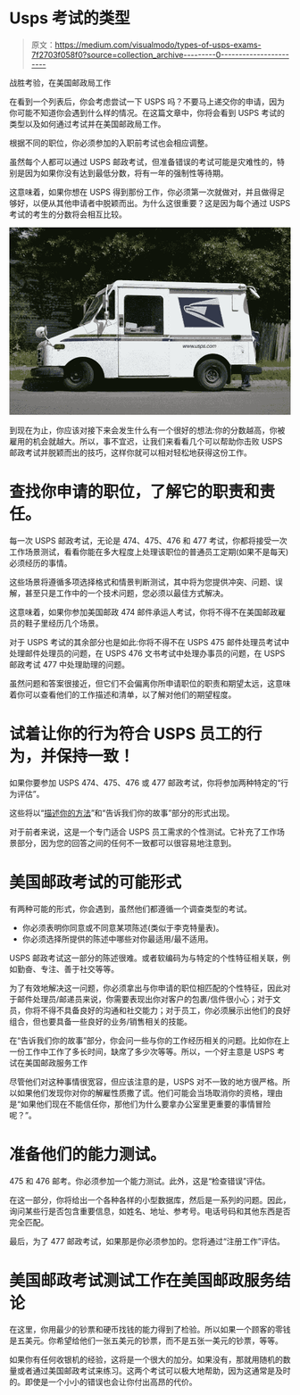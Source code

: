 # Usps 考试的类型

> 原文：<https://medium.com/visualmodo/types-of-usps-exams-7f2703f058f0?source=collection_archive---------0----------------------->

战胜考验，在美国邮政局工作

在看到一个列表后，你会考虑尝试一下 USPS 吗？不要马上递交你的申请，因为你可能不知道你会遇到什么样的情况。在这篇文章中，你将会看到 USPS 考试的类型以及如何通过考试并在美国邮政局工作。

根据不同的职位，你必须参加的入职前考试也会相应调整。

虽然每个人都可以通过 USPS 邮政考试，但准备错误的考试可能是灾难性的，特别是因为如果你没有达到最低分数，将有一年的强制性等待期。

这意味着，如果你想在 USPS 得到那份工作，你必须第一次就做对，并且做得足够好，以便从其他申请者中脱颖而出。为什么这很重要？这是因为每个通过 USPS 考试的考生的分数将会相互比较。

![](img/535b4b265b8469adb056f85987cebb28.png)

到现在为止，你应该对接下来会发生什么有一个很好的想法:你的分数越高，你被雇用的机会就越大。所以，事不宜迟，让我们来看看几个可以帮助你击败 USPS 邮政考试并脱颖而出的技巧，这样你就可以相对轻松地获得这份工作。

# 查找你申请的职位，了解它的职责和责任。

每一次 USPS 邮政考试，无论是 474、475、476 和 477 考试，你都将接受一次工作场景测试，看看你能在多大程度上处理该职位的普通员工定期(如果不是每天)必须经历的事情。

这些场景将遵循多项选择格式和情景判断测试，其中将为您提供冲突、问题、误解，甚至只是工作中的一个技术问题，您必须以最佳方式解决。

这意味着，如果你参加美国邮政 474 邮件承运人考试，你将不得不在美国邮政雇员的鞋子里经历几个场景。

对于 USPS 考试的其余部分也是如此:你将不得不在 USPS 475 邮件处理员考试中处理邮件处理员的问题，在 USPS 476 文书考试中处理办事员的问题，在 USPS 邮政考试 477 中处理助理的问题。

虽然问题和答案很接近，但它们不会偏离你所申请职位的职责和期望太远，这意味着你可以查看他们的工作描述和清单，以了解对他们的期望程度。

# 试着让你的行为符合 USPS 员工的行为，并保持一致！

如果你要参加 USPS 474、475、476 或 477 邮政考试，你将参加两种特定的“行为评估”。

这些将以“[描述你的方法](https://visualmodo.com/youtube-algorithm-why-do-you-need-many-real-views/)”和“告诉我们你的故事”部分的形式出现。

对于前者来说，这是一个专门适合 USPS 员工需求的个性测试。它补充了工作场景部分，因为您的回答之间的任何不一致都可以很容易地注意到。

# 美国邮政考试的可能形式

有两种可能的形式，你会遇到，虽然他们都遵循一个调查类型的考试。

*   你必须表明你同意或不同意某项陈述(类似于李克特量表)。
*   你必须选择所提供的陈述中哪些对你最适用/最不适用。

USPS 邮政考试这一部分的陈述很难。或者软编码为与特定的个性特征相关联，例如勤奋、专注、善于社交等等。

为了有效地解决这一问题，你必须拿出与你申请的职位相匹配的个性特征，因此对于邮件处理员/邮递员来说，你需要表现出你对客户的包裹/信件很小心；对于文员，你将不得不具备良好的沟通和社交能力；对于员工，你必须展示出他们的良好组合，但也要具备一些良好的业务/销售相关的技能。

在“告诉我们你的故事”部分，你会问一些与你的工作经历相关的问题。比如你在上一份工作中工作了多长时间，缺席了多少次等等。所以，一个好主意是 USPS 考试在美国邮政服务工作

尽管他们对这种事情很宽容，但应该注意的是，USPS 对不一致的地方很严格。所以如果他们发现你对你的解雇性质撒了谎。他们可能会当场取消你的资格，理由是“如果他们现在不能信任你，那他们为什么要拿办公室里更重要的事情冒险呢？”。

# 准备他们的能力测试。

475 和 476 邮考。你必须参加一个能力测试。此外，这是“检查错误”评估。

在这一部分，你将给出一个各种各样的小型数据库，然后是一系列的问题。因此，询问某些行是否包含重要信息，如姓名、地址、参考号。电话号码和其他东西是否完全匹配。

最后，为了 477 邮政考试，如果那是你必须参加的。您将通过“注册工作”评估。

# 美国邮政考试测试工作在美国邮政服务结论

在这里，你用最少的钞票和硬币找钱的能力得到了检验。所以如果一个顾客的零钱是五美元。你希望给他们一张五美元的钞票，而不是五张一美元的钞票，等等。

如果你有任何收银机的经验，这将是一个很大的加分。如果没有，那就用随机的数量或者通过美国邮政考试来练习。这两个考试可以极大地帮助，因为这通常是及时的。即使是一个小小的错误也会让你付出高昂的代价。